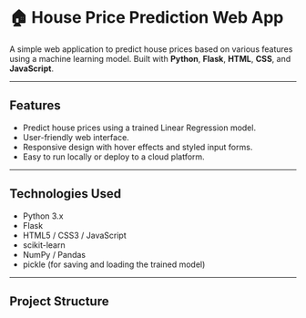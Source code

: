# 🏠 House Price Prediction Web App

A simple web application to predict house prices based on various features using a machine learning model. Built with **Python**, **Flask**, **HTML**, **CSS**, and **JavaScript**.

---

## Features

- Predict house prices using a trained Linear Regression model.
- User-friendly web interface.
- Responsive design with hover effects and styled input forms.
- Easy to run locally or deploy to a cloud platform.

---


## Technologies Used

- Python 3.x
- Flask
- HTML5 / CSS3 / JavaScript
- scikit-learn
- NumPy / Pandas
- pickle (for saving and loading the trained model)

---

## Project Structure

